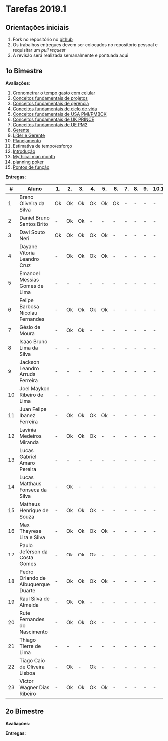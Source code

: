 # [](#header-1) Tarefas 2019.1

## [](#header-2) Orientações iniciais

1. Fork no repositório no [github](https://github.com/project-managment/2019.1)
2. Os trabalhos entregues devem ser colocados no repositório pessoal e requisitar um _pull request_
3. A revisão será realizada semanalmente e pontuada aqui


## [](#header-2) 1o Bimestre

**Avaliações**:

1. [Cronometrar o tempo gasto com celular](time)
2. [Conceitos fundamentais de projetos](basics/project/)
3. [Conceitos fundamentais de gerência](basics/management)
4. [Conceitos fundamentais de ciclo de vida](basics/life-cycle)
5. [Conceitos fundamentais de USA PMI/PMBOK](frameworks/pmbok)
6. [Conceitos fundamentais de UK PRINCE](frameworks/prince2)
7. [Conceitos fundamentais de UE PM2](frameworks/pm2)
8. [Gerente](basics/manager/)
9. [Líder e Gerente](.)
10. [Planejamento](.)
11. Estimativa de tempo/esforço
   1. [Introdução](.)
   2. [Mythical man month](.)
   3. [planning poker](.)
   4. [Pontos de função](.)



**Entregas**:

| \#  | Aluno                               | 1.  | 2.  | 3.  | 4.  | 5.  | 6.  | 7.  | 8.  | 9.  | 10.1 | 10.2. | 10.3. | 10.4 |
| --- | ----------------------------------- | --- | --- | --- | --- | --- | --- | --- | --- | --- | ---- | ----- | ----- | ---- |
| 1   | Breno Oliveira da Silva             | Ok  | Ok  | Ok  | Ok  | Ok  | Ok  | -   | -   | -   | -    | -     | -     | -    |
| 2   | Daniel Bruno Santos Brito           | -   | Ok  | Ok  | -   | -   | -   | -   | -   | -   | -    | -     | -     | -    |
| 3   | Davi Souto Neri                     | Ok  | Ok  | Ok  | Ok  | Ok  | -   | -   | -   | -   | -    | -     | -     | -    |
| 4   | Dayane Vitoria Leandro Cruz         | -   | Ok  | Ok  | Ok  | Ok  | -   | -   | -   | -   | -    | -     | -     | -    |
| 5   | Emanoel Messias Gomes de Lima       | -   | -   | -   | -   | -   | -   | -   | -   | -   | -    | -     | -     | -    |
| 6   | Felipe Barbosa Nicolau Fernandes    | -   | Ok  | Ok  | Ok  | Ok  | -   | -   | -   | -   | -    | -     | -     | -    |
| 7   | Gésio de Moura                      | -   | Ok  | Ok  | -   | -   | -   | -   | -   | -   | -    | -     | -     | -    |
| 8   | Isaac Bruno Lima da Silva           | -   | -   | -   | -   | -   | -   | -   | -   | -   | -    | -     | -     | -    |
| 9   | Jackson Leandro Arruda Ferreira     | -   | -   | -   | -   | -   | -   | -   | -   | -   | -    | -     | -     | -    |
| 10  | Joel Maykon Ribeiro de Lima         | -   | -   | -   | -   | -   | -   | -   | -   | -   | -    | -     | -     | -    |
| 11  | Juan Felipe Ibanez Ferreira         | -   | Ok  | Ok  | Ok  | Ok  | -   | -   | -   | -   | -    | -     | -     | -    |
| 12  | Lavinia Medeiros Miranda            | -   | Ok  | Ok  | Ok  | -   | -   | -   | -   | -   | -    | -     | -     | -    |
| 13  | Lucas Gabriel Amaro Pereira         | -   | -   | -   | -   | -   | -   | -   | -   | -   | -    | -     | -     | -    |
| 14  | Lucas Matthaus Fonseca da Silva     | -   | Ok  | -   | -   | -   | -   | -   | -   | -   | -    | -     | -     | -    |
| 15  | Matheus Henrique de Souza           | -   | Ok  | Ok  | Ok  | -   | -   | -   | -   | -   | -    | -     | -     | -    |
| 16  | Max Thayrese Lira e Silva           | -   | Ok  | Ok  | Ok  | Ok  | -   | -   | -   | -   | -    | -     | -     | -    |
| 17  | Paulo Jeférson da Costa Gomes       | -   | Ok  | Ok  | Ok  | -   | -   | -   | -   | -   | -    | -     | -     | -    |
| 18  | Pedro Orlando de Albuquerque Duarte | -   | Ok  | Ok  | Ok  | Ok  | -   | -   | -   | -   | -    | -     | -     | -    |
| 19  | Raul Silva de Almeida               | -   | Ok  | Ok  | -   | -   | -   | -   | -   | -   | -    | -     | -     | -    |
| 20  | Rute Fernandes do Nascimento        | -   | Ok  | Ok  | Ok  | -   | -   | -   | -   | -   | -    | -     | -     | -    |
| 21  | Thiago Tierre de Lima               | -   | -   | -   | -   | -   | -   | -   | -   | -   | -    | -     | -     | -    |
| 22  | Tiago Caio de Oliveira Lisboa       | -   | Ok  | -   | Ok  | -   | -   | -   | -   | -   | -    | -     | -     | -    |
| 23  | Victor Wagner Dias Ribeiro          | -   | Ok  | Ok  | Ok  | Ok  | -   | -   | -   | -   | -    | -     | -     | -    |

## [](#header-2) 2o Bimestre

**Avaliações**:

**Entregas**:
